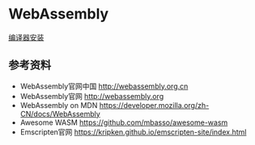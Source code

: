# WebAssembly

[编译器安装](emscripten.install/readme.md)

## 参考资料

* WebAssembly官网中国 <http://webassembly.org.cn>
* WebAssembly官网 <http://webassembly.org>
* WebAssembly on MDN <https://developer.mozilla.org/zh-CN/docs/WebAssembly>
* Awesome WASM <https://github.com/mbasso/awesome-wasm>
* Emscripten官网 <https://kripken.github.io/emscripten-site/index.html>
